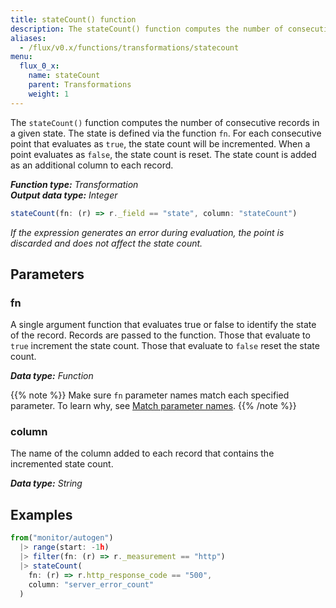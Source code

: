 ```yaml
---
title: stateCount() function
description: The stateCount() function computes the number of consecutive records in a given state.
aliases:
  - /flux/v0.x/functions/transformations/statecount
menu:
  flux_0_x:
    name: stateCount
    parent: Transformations
    weight: 1
---
```


The `stateCount()` function computes the number of consecutive records in a given state.
The state is defined via the function `fn`.
For each consecutive point that evaluates as `true`, the state count will be incremented.
When a point evaluates as `false`, the state count is reset.
The state count is added as an additional column to each record.

_**Function type:** Transformation_  
_**Output data type:** Integer_

```js
stateCount(fn: (r) => r._field == "state", column: "stateCount")
```

_If the expression generates an error during evaluation, the point is discarded
and does not affect the state count._

## Parameters

### fn
A single argument function that evaluates true or false to identify the state of the record.
Records are passed to the function.
Those that evaluate to `true` increment the state count.
Those that evaluate to `false` reset the state count.

_**Data type:** Function_

{{% note %}}
Make sure `fn` parameter names match each specified parameter.
To learn why, see [Match parameter names](/flux/v0.x/language/data-model/#match-parameter-names).
{{% /note %}}

### column
The name of the column added to each record that contains the incremented state count.

_**Data type:** String_

## Examples
```js
from("monitor/autogen")
  |> range(start: -1h)
  |> filter(fn: (r) => r._measurement == "http")
  |> stateCount(
    fn: (r) => r.http_response_code == "500",
    column: "server_error_count"
  )
```
